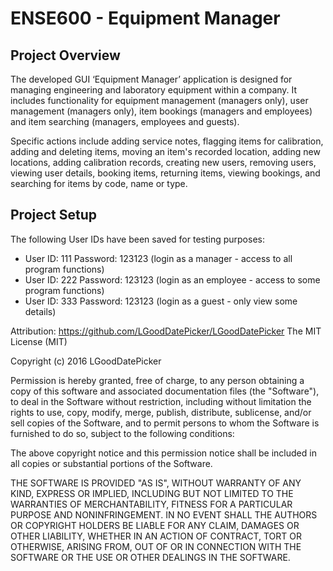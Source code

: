 # ENSE600 - Equipment Manager

## Project Overview

The developed GUI ‘Equipment Manager’ application is designed for managing engineering and laboratory equipment within a company. It includes functionality for equipment management (managers only), user management (managers only), item bookings (managers and employees) and item searching (managers, employees and guests).

Specific actions include adding service notes, flagging items for calibration, adding and deleting items, moving an item's recorded location, adding new locations, adding calibration records, creating new users, removing users, viewing user details, booking items, returning items, viewing bookings, and searching for items by code, name or type.



## Project Setup

The following User IDs have been saved for testing purposes:

* User ID: 111 Password: 123123 (login as a manager - access to all program functions)
* User ID: 222 Password: 123123 (login as an employee - access to some program functions)
* User ID: 333 Password: 123123 (login as a guest - only view some details)





Attribution:
https://github.com/LGoodDatePicker/LGoodDatePicker
The MIT License (MIT)

Copyright (c) 2016 LGoodDatePicker

Permission is hereby granted, free of charge, to any person obtaining a copy
of this software and associated documentation files (the "Software"), to deal
in the Software without restriction, including without limitation the rights
to use, copy, modify, merge, publish, distribute, sublicense, and/or sell
copies of the Software, and to permit persons to whom the Software is
furnished to do so, subject to the following conditions:

The above copyright notice and this permission notice shall be included in all
copies or substantial portions of the Software.

THE SOFTWARE IS PROVIDED "AS IS", WITHOUT WARRANTY OF ANY KIND, EXPRESS OR
IMPLIED, INCLUDING BUT NOT LIMITED TO THE WARRANTIES OF MERCHANTABILITY,
FITNESS FOR A PARTICULAR PURPOSE AND NONINFRINGEMENT. IN NO EVENT SHALL THE
AUTHORS OR COPYRIGHT HOLDERS BE LIABLE FOR ANY CLAIM, DAMAGES OR OTHER
LIABILITY, WHETHER IN AN ACTION OF CONTRACT, TORT OR OTHERWISE, ARISING FROM,
OUT OF OR IN CONNECTION WITH THE SOFTWARE OR THE USE OR OTHER DEALINGS IN THE
SOFTWARE.
